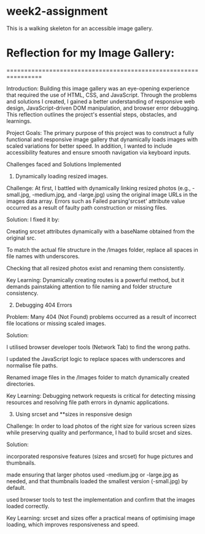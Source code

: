 # week2-assignment

This is a walking skeleton for an accessible image gallery.

# Reflection for my Image Gallery:

================================================================

Introduction:
Building this image gallery was an eye-opening experience that required the use of HTML, CSS, and JavaScript. Through the problems and solutions I created, I gained a better understanding of responsive web design, JavaScript-driven DOM manipulation, and browser error debugging. This reflection outlines the project's essential steps, obstacles, and learnings.

Project Goals:
The primary purpose of this project was to construct a fully functional and responsive image gallery that dynamically loads images with scaled variations for better speed. In addition, I wanted to include accessibility features and ensure smooth navigation via keyboard inputs.

Challenges faced and Solutions Implemented

1. Dynamically loading resized images.

Challenge: At first, I battled with dynamically linking resized photos (e.g., -small.jpg, -medium.jpg, and -large.jpg) using the original image URLs in the images data array. Errors such as Failed parsing'srcset' attribute value occurred as a result of faulty path construction or missing files.

Solution: I fixed it by:

Creating srcset attributes dynamically with a baseName obtained from the original src.

To match the actual file structure in the /Images folder, replace all spaces in file names with underscores.

Checking that all resized photos exist and renaming them consistently.

Key Learning: Dynamically creating routes is a powerful method, but it demands painstaking attention to file naming and folder structure consistency.

2. Debugging 404 Errors

Problem: Many 404 (Not Found) problems occurred as a result of incorrect file locations or missing scaled images.

Solution:

I utilised browser developer tools (Network Tab) to find the wrong paths.

I updated the JavaScript logic to replace spaces with underscores and normalise file paths.

Renamed image files in the /Images folder to match dynamically created directories.

Key Learning: Debugging network requests is critical for detecting missing resources and resolving file path errors in dynamic applications.

3. Using srcset and \*\*sizes in responsive design

Challenge: In order to load photos of the right size for various screen sizes while preserving quality and performance, I had to build srcset and sizes.

Solution:

incorporated responsive features (sizes and srcset) for huge pictures and thumbnails.

made ensuring that larger photos used -medium.jpg or -large.jpg as needed, and that thumbnails loaded the smallest version (-small.jpg) by default.

used browser tools to test the implementation and confirm that the images loaded correctly.

Key Learning: srcset and sizes offer a practical means of optimising image loading, which improves responsiveness and speed.
